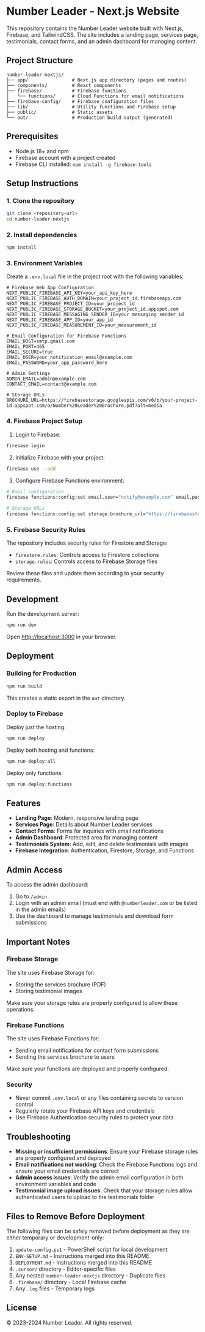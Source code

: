 # Number Leader - Next.js Website

This repository contains the Number Leader website built with Next.js, Firebase, and TailwindCSS. The site includes a landing page, services page, testimonials, contact forms, and an admin dashboard for managing content.

## Project Structure

```
number-leader-nextjs/
├── app/                # Next.js app directory (pages and routes)
├── components/         # React components
├── firebase/           # Firebase functions
│   └── functions/      # Cloud Functions for email notifications
├── firebase-config/    # Firebase configuration files
├── lib/                # Utility functions and Firebase setup
├── public/             # Static assets
└── out/                # Production build output (generated)
```

## Prerequisites

- Node.js 18+ and npm
- Firebase account with a project created
- Firebase CLI installed: `npm install -g firebase-tools`

## Setup Instructions

### 1. Clone the repository

```bash
git clone <repository-url>
cd number-leader-nextjs
```

### 2. Install dependencies

```bash
npm install
```

### 3. Environment Variables

Create a `.env.local` file in the project root with the following variables:

```
# Firebase Web App Configuration
NEXT_PUBLIC_FIREBASE_API_KEY=your_api_key_here
NEXT_PUBLIC_FIREBASE_AUTH_DOMAIN=your_project_id.firebaseapp.com
NEXT_PUBLIC_FIREBASE_PROJECT_ID=your_project_id
NEXT_PUBLIC_FIREBASE_STORAGE_BUCKET=your_project_id.appspot.com
NEXT_PUBLIC_FIREBASE_MESSAGING_SENDER_ID=your_messaging_sender_id
NEXT_PUBLIC_FIREBASE_APP_ID=your_app_id
NEXT_PUBLIC_FIREBASE_MEASUREMENT_ID=your_measurement_id

# Email Configuration for Firebase Functions
EMAIL_HOST=smtp.gmail.com
EMAIL_PORT=465
EMAIL_SECURE=true
EMAIL_USER=your_notification_email@example.com
EMAIL_PASSWORD=your_app_password_here

# Admin Settings
ADMIN_EMAIL=admin@example.com
CONTACT_EMAIL=contact@example.com

# Storage URLs
BROCHURE_URL=https://firebasestorage.googleapis.com/v0/b/your-project-id.appspot.com/o/Number%20Leader%20Brochure.pdf?alt=media
```

### 4. Firebase Project Setup

1. Login to Firebase:
```bash
firebase login
```

2. Initialize Firebase with your project:
```bash
firebase use --add
```

3. Configure Firebase Functions environment:
```bash
# Email configuration
firebase functions:config:set email.user="notify@example.com" email.password="your-app-password" email.admin="admin@example.com" email.contact="contact@example.com"

# Storage URLs
firebase functions:config:set storage.brochure_url="https://firebasestorage.googleapis.com/v0/b/your-project-id.appspot.com/o/Number%20Leader%20Brochure.pdf?alt=media"
```

### 5. Firebase Security Rules

The repository includes security rules for Firestore and Storage:

- `firestore.rules`: Controls access to Firestore collections
- `storage.rules`: Controls access to Firebase Storage files

Review these files and update them according to your security requirements.

## Development

Run the development server:

```bash
npm run dev
```

Open [http://localhost:3000](http://localhost:3000) in your browser.

## Deployment

### Building for Production

```bash
npm run build
```

This creates a static export in the `out` directory.

### Deploy to Firebase

Deploy just the hosting:
```bash
npm run deploy
```

Deploy both hosting and functions:
```bash
npm run deploy:all
```

Deploy only functions:
```bash
npm run deploy:functions
```

## Features

- **Landing Page**: Modern, responsive landing page
- **Services Page**: Details about Number Leader services
- **Contact Forms**: Forms for inquiries with email notifications
- **Admin Dashboard**: Protected area for managing content
- **Testimonials System**: Add, edit, and delete testimonials with images
- **Firebase Integration**: Authentication, Firestore, Storage, and Functions

## Admin Access

To access the admin dashboard:
1. Go to `/admin`
2. Login with an admin email (must end with `@numberleader.com` or be listed in the admin emails)
3. Use the dashboard to manage testimonials and download form submissions

## Important Notes

### Firebase Storage

The site uses Firebase Storage for:
- Storing the services brochure (PDF)
- Storing testimonial images

Make sure your storage rules are properly configured to allow these operations.

### Firebase Functions

The site uses Firebase Functions for:
- Sending email notifications for contact form submissions
- Sending the services brochure to users

Make sure your functions are deployed and properly configured.

### Security

- Never commit `.env.local` or any files containing secrets to version control
- Regularly rotate your Firebase API keys and credentials
- Use Firebase Authentication security rules to protect your data

## Troubleshooting

- **Missing or insufficient permissions**: Ensure your Firebase storage rules are properly configured and deployed
- **Email notifications not working**: Check the Firebase Functions logs and ensure your email credentials are correct
- **Admin access issues**: Verify the admin email configuration in both environment variables and code
- **Testimonial image upload issues**: Check that your storage rules allow authenticated users to upload to the testimonials folder

## Files to Remove Before Deployment

The following files can be safely removed before deployment as they are either temporary or development-only:

1. `update-config.ps1` - PowerShell script for local development
2. `ENV-SETUP.md` - Instructions merged into this README
3. `DEPLOYMENT.md` - Instructions merged into this README
4. `.cursor/` directory - Editor-specific files
5. Any nested `number-leader-nextjs` directory - Duplicate files
6. `.firebase/` directory - Local Firebase cache
7. Any `.log` files - Temporary logs

## License

© 2023-2024 Number Leader. All rights reserved.
